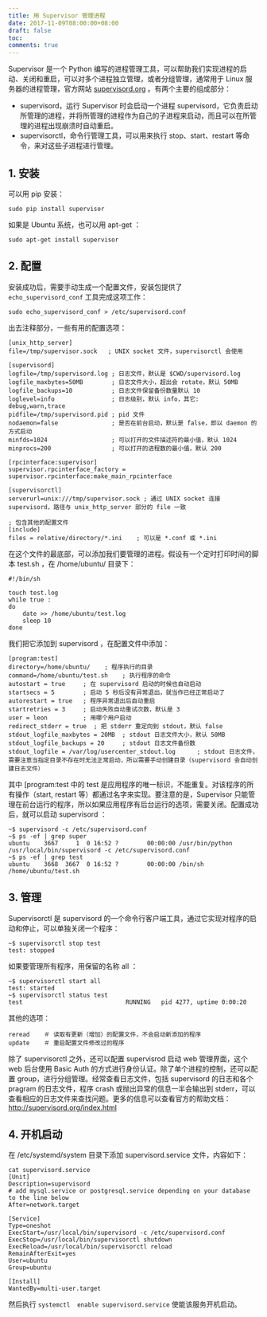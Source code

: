 ```yaml
---
title: 用 Supervisor 管理进程
date: 2017-11-09T08:00:00+08:00
draft: false
toc:
comments: true
---
```



Supervisor 是一个 Python 编写的进程管理工具，可以帮助我们实现进程的启动、关闭和重启，可以对多个进程独立管理，或者分组管理，通常用于 Linux 服务器的进程管理，官方网站 [supervisord.org](http://supervisord.org) 。有两个主要的组成部分：

* supervisord，运行 Supervisor 时会启动一个进程 supervisord，它负责启动所管理的进程，并将所管理的进程作为自己的子进程来启动，而且可以在所管理的进程出现崩溃时自动重启。
* supervisorctl，命令行管理工具，可以用来执行 stop、start、restart 等命令，来对这些子进程进行管理。

## 1. 安装

可以用 pip 安装：
   
    sudo pip install supervisor

如果是 Ubuntu 系统，也可以用 apt-get ：

    sudo apt-get install supervisor

## 2. 配置

安装成功后，需要手动生成一个配置文件，安装包提供了 `echo_supervisord_conf` 工具完成这项工作：

    sudo echo_supervisord_conf > /etc/supervisord.conf

出去注释部分，一些有用的配置选项：

    [unix_http_server]
    file=/tmp/supervisor.sock   ; UNIX socket 文件，supervisorctl 会使用
    
    [supervisord]
    logfile=/tmp/supervisord.log ; 日志文件，默认是 $CWD/supervisord.log
    logfile_maxbytes=50MB        ; 日志文件大小，超出会 rotate，默认 50MB
    logfile_backups=10           ; 日志文件保留备份数量默认 10
    loglevel=info                ; 日志级别，默认 info，其它: debug,warn,trace
    pidfile=/tmp/supervisord.pid ; pid 文件
    nodaemon=false               ; 是否在前台启动，默认是 false，即以 daemon 的方式启动
    minfds=1024                  ; 可以打开的文件描述符的最小值，默认 1024
    minprocs=200                 ; 可以打开的进程数的最小值，默认 200
    
    [rpcinterface:supervisor]
    supervisor.rpcinterface_factory = supervisor.rpcinterface:make_main_rpcinterface
    
    [supervisorctl]
    serverurl=unix:///tmp/supervisor.sock ; 通过 UNIX socket 连接 supervisord，路径与 unix_http_server 部分的 file 一致

    ; 包含其他的配置文件
    [include]
    files = relative/directory/*.ini    ; 可以是 *.conf 或 *.ini

在这个文件的最底部，可以添加我们要管理的进程。假设有一个定时打印时间的脚本 test.sh ，在 /home/ubuntu/ 目录下：

    #!/bin/sh
    
    touch test.log
    while true :
    do
        date >> /home/ubuntu/test.log
        sleep 10
    done

我们把它添加到 supervisord ，在配置文件中添加：

    [program:test]
    directory=/home/ubuntu/    ; 程序执行的目录
    command=/home/ubuntu/test.sh    ; 执行程序的命令
    autostart = true     ; 在 supervisord 启动的时候也自动启动
    startsecs = 5        ; 启动 5 秒后没有异常退出，就当作已经正常启动了
    autorestart = true   ; 程序异常退出后自动重启
    startretries = 3     ; 启动失败自动重试次数，默认是 3
    user = leon          ; 用哪个用户启动
    redirect_stderr = true  ; 把 stderr 重定向到 stdout，默认 false
    stdout_logfile_maxbytes = 20MB  ; stdout 日志文件大小，默认 50MB
    stdout_logfile_backups = 20     ; stdout 日志文件备份数
    stdout_logfile = /var/log/usercenter_stdout.log      ; stdout 日志文件，需要注意当指定目录不存在时无法正常启动，所以需要手动创建目录（supervisord 会自动创建日志文件）

其中 [program:test 中的 test 是应用程序的唯一标识，不能重复。对该程序的所有操作（start, restart 等）都通过名字来实现。要注意的是，Supervisor 只能管理在前台运行的程序，所以如果应用程序有后台运行的选项，需要关闭。配置成功后，就可以启动 supervisord ：

    ~$ supervisord -c /etc/supervisord.conf
    ~$ ps -ef | grep super
    ubuntu    3667     1  0 16:52 ?        00:00:00 /usr/bin/python /usr/local/bin/supervisord -c /etc/supervisord.conf
    ~$ ps -ef | grep test
    ubuntu    3668  3667  0 16:52 ?        00:00:00 /bin/sh /home/ubuntu/test.sh

## 3. 管理

Supervisorctl 是 supervisord 的一个命令行客户端工具，通过它实现对程序的启动和停止，可以单独关闭一个程序：

    ~$ supervisorctl stop test
    test: stopped

如果要管理所有程序，用保留的名称 all ：

    ~$ supervisorctl start all
    test: started
    ~$ supervisorctl status test
    test                             RUNNING   pid 4277, uptime 0:00:20

其他的选项：

    reread    ＃ 读取有更新（增加）的配置文件，不会启动新添加的程序
    update    ＃ 重启配置文件修改过的程序

除了 supervisorctl 之外，还可以配置 supervisrod 启动 web 管理界面，这个 web 后台使用 Basic Auth 的方式进行身份认证。除了单个进程的控制，还可以配置 group，进行分组管理。经常查看日志文件，包括 supervisord 的日志和各个 pragram 的日志文件，程序 crash 或抛出异常的信息一半会输出到 stderr，可以查看相应的日志文件来查找问题。更多的信息可以查看官方的帮助文档：<http://supervisord.org/index.html>

## 4. 开机启动

在 /etc/systemd/system 目录下添加 supervisord.service 文件，内容如下：

    cat supervisord.service
    [Unit]
    Description=supervisord
    # add mysql.service or postgresql.service depending on your database to the line below
    After=network.target
    
    [Service]
    Type=oneshot
    ExecStart=/usr/local/bin/supervisord -c /etc/supervisord.conf
    ExecStop=/usr/local/bin/supervisorctl shutdown
    ExecReload=/usr/local/bin/supervisorctl reload
    RemainAfterExit=yes
    User=ubuntu
    Group=ubuntu
    
    [Install]
    WantedBy=multi-user.target

然后执行 `systemctl  enable supervisord.service` 使能该服务开机启动。

